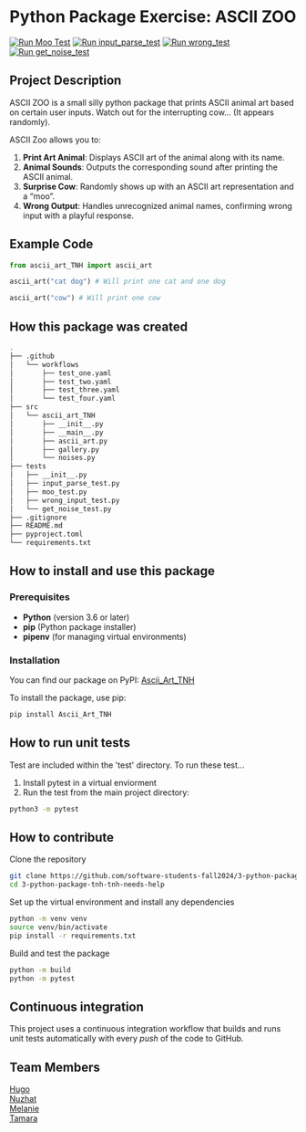 # Python Package Exercise: ASCII ZOO

[![Run Moo Test](https://github.com/software-students-fall2024/3-python-package-tnh-tnh-needs-help/actions/workflows/test_one.yaml/badge.svg)](https://github.com/software-students-fall2024/3-python-package-tnh-tnh-needs-help/actions/workflows/test_one.yaml)
[![Run input_parse_test](https://github.com/software-students-fall2024/3-python-package-tnh-tnh-needs-help/actions/workflows/test_two.yaml/badge.svg)](https://github.com/software-students-fall2024/3-python-package-tnh-tnh-needs-help/actions/workflows/test_two.yaml)
[![Run wrong_test](https://github.com/software-students-fall2024/3-python-package-tnh-tnh-needs-help/actions/workflows/test_three.yaml/badge.svg?v=1)](https://github.com/software-students-fall2024/3-python-package-tnh-tnh-needs-help/actions/workflows/test_three.yaml)
[![Run get_noise_test](https://github.com/software-students-fall2024/3-python-package-tnh-tnh-needs-help/actions/workflows/test_four.yaml/badge.svg)](https://github.com/software-students-fall2024/3-python-package-tnh-tnh-needs-help/actions/workflows/test_four.yaml)

## Project Description

ASCII ZOO is a small silly python package that prints ASCII animal art based on certain user inputs. Watch out for the interrupting cow... (It appears randomly).

ASCII Zoo allows you to:

1. **Print Art Animal**: Displays ASCII art of the animal along with its name.
2. **Animal Sounds**: Outputs the corresponding sound after printing the ASCII animal.
3. **Surprise Cow**: Randomly shows up with an ASCII art representation and a “moo”.
4. **Wrong Output**: Handles unrecognized animal names, confirming wrong input with a playful response.

## Example Code

```py
from ascii_art_TNH import ascii_art

ascii_art("cat dog") # Will print one cat and one dog

ascii_art("cow") # Will print one cow
```

## How this package was created

```sh
.
├── .github
│   └── workflows
│       ├── test_one.yaml
│       ├── test_two.yaml
│       ├── test_three.yaml
│       └── test_four.yaml
├── src
│   └── ascii_art_TNH
│       ├── __init__.py
│       ├── __main__.py
│       ├── ascii_art.py
│       ├── gallery.py
│       └── noises.py
├── tests
│   ├── __init__.py
│   ├── input_parse_test.py
│   ├── moo_test.py
│   ├── wrong_input_test.py
│   └── get_noise_test.py
├── .gitignore
├── README.md
├── pyproject.toml
└── requirements.txt
```

## How to install and use this package

### Prerequisites

- **Python** (version 3.6 or later)
- **pip** (Python package installer)
- **pipenv** (for managing virtual environments)

### Installation

You can find our package on PyPI: [Ascii_Art_TNH](https://pypi.org/project/Ascii_Art_TNH/)

To install the package, use pip:

```sh
pip install Ascii_Art_TNH
```

## How to run unit tests

Test are included within the 'test' directory. To run these test...

1. Install pytest in a virtual enviorment
2. Run the test from the main project directory:

```sh
python3 -m pytest
```

## How to contribute

Clone the repository

```sh
git clone https://github.com/software-students-fall2024/3-python-package-tnh-tnh-needs-help.git
cd 3-python-package-tnh-tnh-needs-help
```

Set up the virtual environment and install any dependencies

```sh
python -m venv venv
source venv/bin/activate 
pip install -r requirements.txt
```

Build and test the package

```sh
python -m build
python -m pytest
```

## Continuous integration

This project uses a continuous integration workflow that builds and runs unit tests automatically with every _push_ of the code to GitHub.

## Team Members

[Hugo](https://github.com/BringoJr)\
[Nuzhat](https://github.com/ntb5562)\
[Melanie](https://github.com/melanie-y-zhang)\
[Tamara](https://github.com/TamaraBuenoo)
